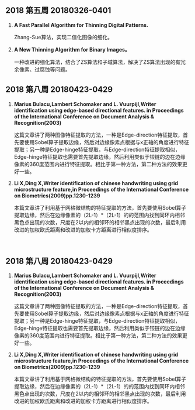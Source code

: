 ## 2018 第五周 20180326-0401

<ol>
  <li><b>
    A Fast Parallel Algorithm for Thinning Digital Patterns.
    </b></li>
  <p>
    Zhang-Sue算法，实现二值化图像的细化。
    </p>
  <li><b>
    A New Thinning Algorithm for Binary Images。
    </b></li>
  <p>
    一种改进的细化算法，结合了ZS算法和子域算法，解决了ZS算法出现的有冗余像素、过腐蚀等问题。
    </p>
  </ol>

## 2018 第八周 20180423-0429

<ol>
  <li>
    <b>Marius Bulacu,Lambert Schomaker and L. Vuurpijl,Writer identification using edge-based directional features.
in Proceedings of the International Conference on Document Analysis & Recognition(2003)
    </b></li>
  <p>
    这篇文章讲了两种图像特征提取的方法，一种是Edge-direction特征提取，首先要使用Sobel算子提取边缘，然后对边缘像素点根据与x正轴的角度进行特征提取；另一种是Edge-hinge特征提取，与Edge-direction特征提取相似，Edge-hinge特征提取也需要首先提取边缘，然后利用类似于铰链的边在边缘像素的360度范围内进行特征提取。相比于第一种方法，第二种方法的效果更好一些。
    </p>
  <li><b>
    Li X,Ding X,Writer identification of chinese handwriting using grid microstructure feature,in Proceedings of the International Conference on Biometrics(2009)pp.1230-1239
    </b></li>
  <p>
 本篇文章讲了利用基于网格微结构的特征提取的方法，首先要使用Sobel算子提取边缘，然后在边缘像素的（2L-1）*（2L-1）的的范围内找到同环内相邻黑色点出现的次数，尺度在2以内的相邻环的相邻黑点出现的次数，最后利用改进的加权欧氏距离和改进的加权卡方距离进行相似度排序。
    </p>
  </ol>
  
## 2018 第八周 20180423-0429

<ol>
  <li>
    <b>Marius Bulacu,Lambert Schomaker and L. Vuurpijl,Writer identification using edge-based directional features.
in Proceedings of the International Conference on Document Analysis & Recognition(2003)
    </b></li>
  <p>
    这篇文章讲了两种图像特征提取的方法，一种是Edge-direction特征提取，首先要使用Sobel算子提取边缘，然后对边缘像素点根据与x正轴的角度进行特征提取；另一种是Edge-hinge特征提取，与Edge-direction特征提取相似，Edge-hinge特征提取也需要首先提取边缘，然后利用类似于铰链的边在边缘像素的360度范围内进行特征提取。相比于第一种方法，第二种方法的效果更好一些。
    </p>
  <li><b>
    Li X,Ding X,Writer identification of chinese handwriting using grid microstructure feature,in Proceedings of the International Conference on Biometrics(2009)pp.1230-1239
    </b></li>
  <p>
 本篇文章讲了利用基于网格微结构的特征提取的方法，首先要使用Sobel算子提取边缘，然后在边缘像素的（2L-1）*（2L-1）的的范围内找到同环内相邻黑色点出现的次数，尺度在2以内的相邻环的相邻黑点出现的次数，最后利用改进的加权欧氏距离和改进的加权卡方距离进行相似度排序。
    </p>
  </ol>
